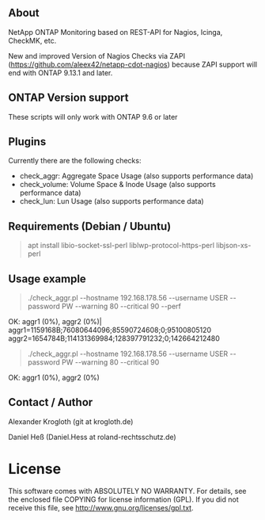 ## About 
NetApp ONTAP Monitoring based on REST-API for Nagios, Icinga, CheckMK, etc.

New and improved Version of Nagios Checks via ZAPI (https://github.com/aleex42/netapp-cdot-nagios) because ZAPI support will end with ONTAP 9.13.1 and later.

## ONTAP Version support

These scripts will only work with ONTAP 9.6 or later

## Plugins

Currently there are the following checks:

* check_aggr: Aggregate Space Usage (also supports performance data)
* check_volume: Volume Space & Inode Usage (also supports performance data)
* check_lun: Lun Usage (also supports performance data)

## Requirements (Debian / Ubuntu)

> apt install libio-socket-ssl-perl liblwp-protocol-https-perl libjson-xs-perl

## Usage example

> ./check_aggr.pl --hostname 192.168.178.56 --username USER --password PW --warning 80 --critical 90 --perf

OK: aggr1 (0%), aggr2 (0%)| aggr1=1159168B;76080644096;85590724608;0;95100805120 aggr2=1654784B;114131369984;128397791232;0;142664212480

> ./check_aggr.pl --hostname 192.168.178.56 --username USER --password PW --warning 80 --critical 90

OK: aggr1 (0%), aggr2 (0%)


## Contact / Author

Alexander Krogloth (git at krogloth.de)

Daniel Heß (Daniel.Hess at roland-rechtsschutz.de)

# License

This software comes with ABSOLUTELY NO WARRANTY. For details, see
the enclosed file COPYING for license information (GPL). If you
did not receive this file, see http://www.gnu.org/licenses/gpl.txt.
